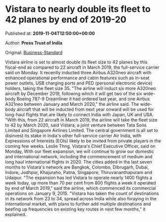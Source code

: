 
# Vistara to nearly double its fleet to 42 planes by end of 2019-20

Published at: **2019-11-04T12:50:00+00:00**

Author: **Press Trust of India**

Original: [Business-Standard](https://www.business-standard.com/article/pti-stories/vistara-set-to-nearly-double-its-fleet-to-42-planes-by-this-fiscal-119110401122_1.html)

Vistara airline is set to almost double its fleet size to 42 planes by this fiscal-end as compared to 22 aircraft in March 2019, the full-service carrier said on Monday.
It recently inducted three Airbus A320neo aircraft with enhanced operational performance and cabin features such as in-seat power outlets, USB charging ports and PED (personal electronic device) holders, taking the fleet size 35.
"The airline will induct six more A320neo aircraft by December 2019, following which it will get two of the six wide-body Boeing 787-9 Dreamliner it had ordered last year, and one Airbus A321neo between January and March 2020," the airline said.
The wide-body aircraft that will be inducted from next year onward will be used for long-haul flights that are likely to connect India with Japan, UK and USA.
"With this, from 22 aircraft in March 2019, the airline will take the fleet size to 42 by March 2020, said Vistara, a joint venture between Tata Sons Limited and Singapore Airlines Limited.
The central government is all set to disinvest its stake in India's other full-service carrier Air India, with Expressions of Interests (EOIs) likely to be invited from private players in the coming few weeks.
Leslie Thng, Vistara's Chief Executive Officer, said on Monday, With our fleet expansion, we will continue to grow our domestic and international network, including the commencement of medium and long haul international flights in 2020.
The cities added in the last seven months to Vistara's network are Bangkok, Colombo, Dibrugarh, Dubai, Indore, Jodhpur, Khajuraho, Patna, Singapore, Thiruvananthapuram and Udaipur.
"The expansion has led Vistara to operate nearly 1400 flights a week today, up more than 70 per cent from 800 flights a week it operated by end of March 2019," said the airline, which commenced its commercial operations on January 9, 2015.
"Vistara has taken the count of destinations in its network from 23 to 34, spread across India while also foraying in the international market, with plans to further add multiple destinations and beefing up frequencies on existing key routes in next few months," it explained.
